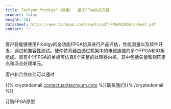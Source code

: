 ```yaml
---
title: Tachyum Prodigy™（神童）  基于FPGA的仿真器
product: false
weight: 101
datasheet: https://www.tachyum.com/assets/pdf/FPGA%20Datasheet.pdf
contact: ""
---
```

客户将能够使用Prodigy的全功能FPGA仿真进行产品评估，性能测量以及软件开发，调试和兼容性测试。硬件仿真器由通过机架中的电缆连接的多个FPGA和IO板组成。具有4个FPGA的单板可仿真8个完整的处理器内核，其中包括矢量和矩阵定点和浮点处理单元。

客户和合作伙伴可以通过[](mailto:contactus@tachyum.com)

{{% cryptedemail contactus@tachyum.com %}}联系我们{{% /cryptedemail %}}

订购FPGA原型